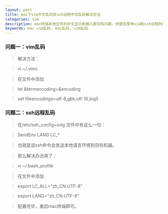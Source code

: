 ```yaml
---
layout: post
title: mac下vim中文乱码及ssh远程中文乱码解决方法
categories: vim
description: mac终端本地文件的中文显示和输入都没有问题，但是在使用vim和ssh远程的时候碰到了中文乱码，记录下解决方法
keywords: mac vim乱码, mac乱码, vim乱码
---
```


### 问题一：vim乱码

> 解决方法：

> vi ~/.vimc

> 在文件中添加

> let &termencoding=&encoding

> set fileencodings=utf-8,gbk,utf-16,big5

### 问题二：ssh远程乱码

> 在/etc/ssh_config~orig 文件中有这么一句：

> SendEnv LANG LC_*

> 
> 也就是说ssh命令会发送本地语言环境到目标机器。

> 那么解决办法来了：

> vi ~/.bash_profile

> 在文件中添加

> export LC_ALL="zh_CN.UTF-8"

> export LANG="zh_CN.UTF-8"

> 配置完毕，重启mac终端即可。

